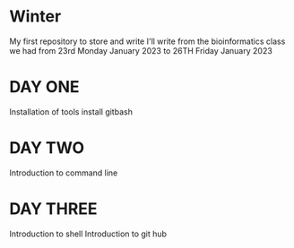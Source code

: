 # Winter
My first repository to store and write
I'll write from the bioinformatics class we had from 23rd Monday January 2023 to 26TH Friday January 2023 

# DAY ONE
Installation of tools
 install
 gitbash

# DAY TWO
Introduction to command line

# DAY THREE
Introduction to shell
Introduction to git hub











